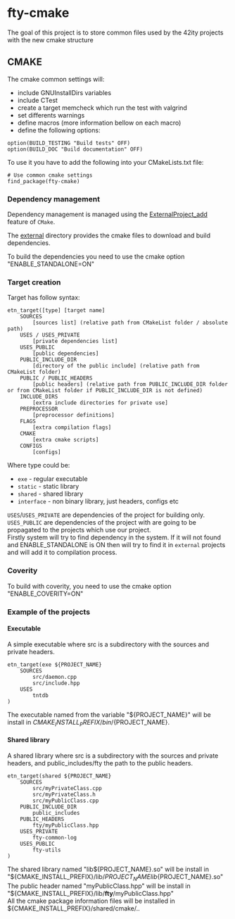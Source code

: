 # fty-cmake
The goal of this project is to store common files used by the 42ity projects with the new cmake structure

## CMAKE
The cmake common settings will:

- include GNUInstallDirs variables 
- include CTest
- create a target memcheck which run the test with valgrind
- set differents warnings
- define macros (more information bellow on each macro)
- define the following options:
```
option(BUILD_TESTING "Build tests" OFF)
option(BUILD_DOC "Build documentation" OFF)
```

To use it you have to add the following into your CMakeLists.txt file:

```
# Use common cmake settings
find_package(fty-cmake)

```

### Dependency management
Dependency management is managed using the [ExternalProject_add](https://cmake.org/cmake/help/v3.13/module/ExternalProject.html) feature of `CMake`.

The [external](cmake/external) directory provides the cmake files to download and build dependencies.

To build the dependencies you need to use the cmake option "ENABLE_STANDALONE=ON"

### Target creation

Target has follow syntax:
```
etn_target([type] [target name] 
    SOURCES 
        [sources list] (relative path from CMakeList folder / absolute path)
    USES / USES_PRIVATE
        [private dependencies list] 
    USES_PUBLIC 
        [public dependencies]
    PUBLIC_INCLUDE_DIR
        [directory of the public include] (relative path from CMakeList folder)
    PUBLIC / PUBLIC_HEADERS 
        [public headers] (relative path from PUBLIC_INCLUDE_DIR folder or from CMakeList folder if PUBLIC_INCLUDE_DIR is not defined)
    INCLUDE_DIRS 
        [extra include directories for private use]
    PREPROCESSOR 
        [preprocessor definitions]
    FLAGS 
        [extra compilation flags]
    CMAKE 
        [extra cmake scripts]
    CONFIGS 
        [configs]
```

Where type could be:
 * `exe` - regular executable
 * `static` - static library
 * `shared` - shared library
 * `interface` - non binary library, just headers, configs etc

`USES`/`USES_PRIVATE` are dependencies of the project for building only.   
`USES_PUBLIC` are dependencies of the project with are going to be propagated to the projects which use our project.  
Firstly system will try to find dependency in the system. 
If it will not found and ENABLE_STANDALONE is ON then will try to find it in `external` projects and will add it to compilation process.

### Coverity
To build with coverity, you need to use the cmake option "ENABLE_COVERITY=ON"

### Example of the projects

#### Executable
A simple executable where src is a subdirectory with the sources and private headers.
```
etn_target(exe ${PROJECT_NAME}
    SOURCES
        src/daemon.cpp
        src/include.hpp
    USES
        tntdb
)
```
The executable named from the variable "${PROJECT_NAME}" will be install in ${CMAKE_INSTALL_PREFIX}/bin/${PROJECT_NAME}.

#### Shared library
A shared library where src is a subdirectory with the sources and private headers, and public_includes/fty the path to the public headers.
```
etn_target(shared ${PROJECT_NAME}
    SOURCES
        src/myPrivateClass.cpp
        src/myPrivateClass.h
        src/myPublicClass.cpp
    PUBLIC_INCLUDE_DIR
        public_includes
    PUBLIC_HEADERS
        fty/myPublicClass.hpp
    USES_PRIVATE
        fty-common-log
    USES_PUBLIC
        fty-utils
)
```
The shared library named "lib${PROJECT_NAME}.so" will be install in "${CMAKE_INSTALL_PREFIX}/lib/${PROJECT_NAME}lib${PROJECT_NAME}.so"  
The public header named "myPublicClass.hpp" will be install in "${CMAKE_INSTALL_PREFIX}/lib/**fty**/myPublicClass.hpp"  
All the cmake package information files will be installed in ${CMAKE_INSTALL_PREFIX}/shared/cmake/..    

